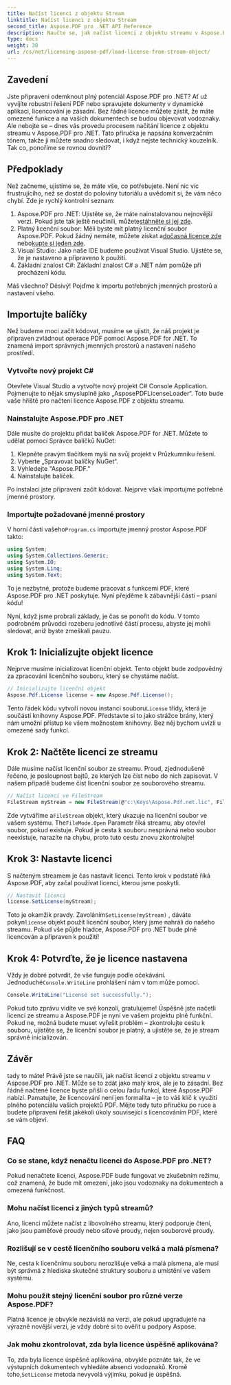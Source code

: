 ```yaml
---
title: Načíst licenci z objektu Stream
linktitle: Načíst licenci z objektu Stream
second_title: Aspose.PDF pro .NET API Reference
description: Naučte se, jak načíst licenci z objektu streamu v Aspose.PDF pro .NET pomocí tohoto komplexního průvodce krok za krokem.
type: docs
weight: 30
url: /cs/net/licensing-aspose-pdf/load-license-from-stream-object/
---
```

## Zavedení

Jste připraveni odemknout plný potenciál Aspose.PDF pro .NET? Ať už vyvíjíte robustní řešení PDF nebo spravujete dokumenty v dynamické aplikaci, licencování je zásadní. Bez řádné licence můžete zjistit, že máte omezené funkce a na vašich dokumentech se budou objevovat vodoznaky. Ale nebojte se – dnes vás provedu procesem načítání licence z objektu streamu v Aspose.PDF pro .NET. Tato příručka je napsána konverzačním tónem, takže ji můžete snadno sledovat, i když nejste technický kouzelník. Tak co, ponoříme se rovnou dovnitř?

## Předpoklady

Než začneme, ujistíme se, že máte vše, co potřebujete. Není nic víc frustrujícího, než se dostat do poloviny tutoriálu a uvědomit si, že vám něco chybí. Zde je rychlý kontrolní seznam:

1.  Aspose.PDF pro .NET: Ujistěte se, že máte nainstalovanou nejnovější verzi. Pokud jste tak ještě neučinili, můžete[stáhněte si jej zde](https://releases.aspose.com/pdf/net/).
2. Platný licenční soubor: Měli byste mít platný licenční soubor Aspose.PDF. Pokud žádný nemáte, můžete získat a[dočasná licence zde](https://purchase.aspose.com/temporary-license/) nebo[kupte si jeden zde](https://purchase.aspose.com/buy).
3. Visual Studio: Jako naše IDE budeme používat Visual Studio. Ujistěte se, že je nastaveno a připraveno k použití.
4. Základní znalost C#: Základní znalost C# a .NET nám pomůže při procházení kódu.

Máš všechno? Děsivý! Pojďme k importu potřebných jmenných prostorů a nastavení všeho.

## Importujte balíčky

Než budeme moci začít kódovat, musíme se ujistit, že náš projekt je připraven zvládnout operace PDF pomocí Aspose.PDF for .NET. To znamená import správných jmenných prostorů a nastavení našeho prostředí.

### Vytvořte nový projekt C#

Otevřete Visual Studio a vytvořte nový projekt C# Console Application. Pojmenujte to nějak smysluplně jako „AsposePDFLicenseLoader“. Toto bude vaše hřiště pro načtení licence Aspose.PDF z objektu streamu.

### Nainstalujte Aspose.PDF pro .NET

Dále musíte do projektu přidat balíček Aspose.PDF for .NET. Můžete to udělat pomocí Správce balíčků NuGet:

1. Klepněte pravým tlačítkem myši na svůj projekt v Průzkumníku řešení.
2. Vyberte „Spravovat balíčky NuGet“.
3. Vyhledejte "Aspose.PDF."
4. Nainstalujte balíček.

Po instalaci jste připraveni začít kódovat. Nejprve však importujme potřebné jmenné prostory.

### Importujte požadované jmenné prostory

 V horní části vašeho`Program.cs` importujte jmenný prostor Aspose.PDF takto:

```csharp
using System;
using System.Collections.Generic;
using System.IO;
using System.Linq;
using System.Text;
```

To je nezbytné, protože budeme pracovat s funkcemi PDF, které Aspose.PDF pro .NET poskytuje. Nyní přejděme k zábavnější části – psaní kódu!

Nyní, když jsme probrali základy, je čas se ponořit do kódu. V tomto podrobném průvodci rozeberu jednotlivé části procesu, abyste jej mohli sledovat, aniž byste zmeškali pauzu.

## Krok 1: Inicializujte objekt licence

Nejprve musíme inicializovat licenční objekt. Tento objekt bude zodpovědný za zpracování licenčního souboru, který se chystáme načíst.

```csharp
// Inicializujte licenční objekt
Aspose.Pdf.License license = new Aspose.Pdf.License();
```

Tento řádek kódu vytvoří novou instanci souboru`License` třídy, která je součástí knihovny Aspose.PDF. Představte si to jako strážce brány, který nám umožní přístup ke všem možnostem knihovny. Bez něj bychom uvízli u omezené sady funkcí.

## Krok 2: Načtěte licenci ze streamu

Dále musíme načíst licenční soubor ze streamu. Proud, zjednodušeně řečeno, je posloupnost bajtů, ze kterých lze číst nebo do nich zapisovat. V našem případě budeme číst licenční soubor ze souborového streamu.

```csharp
// Načíst licenci ve FileStream
FileStream myStream = new FileStream(@"c:\Keys\Aspose.Pdf.net.lic", FileMode.Open);
```

 Zde vytváříme a`FileStream` objekt, který ukazuje na licenční soubor ve vašem systému. The`FileMode.Open` Parametr říká streamu, aby otevřel soubor, pokud existuje. Pokud je cesta k souboru nesprávná nebo soubor neexistuje, narazíte na chybu, proto tuto cestu znovu zkontrolujte!

## Krok 3: Nastavte licenci

S načteným streamem je čas nastavit licenci. Tento krok v podstatě říká Aspose.PDF, aby začal používat licenci, kterou jsme poskytli.

```csharp
// Nastavit licenci
license.SetLicense(myStream);
```

Toto je okamžik pravdy. Zavoláním`SetLicense(myStream)` , dáváte pokyn`license` objekt použít licenční soubor, který jsme nahráli do našeho streamu. Pokud vše půjde hladce, Aspose.PDF pro .NET bude plně licencován a připraven k použití!

## Krok 4: Potvrďte, že je licence nastavena

 Vždy je dobré potvrdit, že vše funguje podle očekávání. Jednoduché`Console.WriteLine` prohlášení nám v tom může pomoci.

```csharp
Console.WriteLine("License set successfully.");
```

Pokud tuto zprávu vidíte ve své konzoli, gratulujeme! Úspěšně jste načetli licenci ze streamu a Aspose.PDF je nyní ve vašem projektu plně funkční. Pokud ne, možná budete muset vyřešit problém – zkontrolujte cestu k souboru, ujistěte se, že licenční soubor je platný, a ujistěte se, že je stream správně inicializován.

## Závěr

tady to máte! Právě jste se naučili, jak načíst licenci z objektu streamu v Aspose.PDF pro .NET. Může se to zdát jako malý krok, ale je to zásadní. Bez řádně načtené licence byste přišli o celou řadu funkcí, které Aspose.PDF nabízí. Pamatujte, že licencování není jen formalita – je to váš klíč k využití plného potenciálu vašich projektů PDF. Mějte tedy tuto příručku po ruce a budete připraveni řešit jakékoli úkoly související s licencováním PDF, které se vám objeví.

## FAQ

### Co se stane, když nenačtu licenci do Aspose.PDF pro .NET?  
Pokud nenačtete licenci, Aspose.PDF bude fungovat ve zkušebním režimu, což znamená, že bude mít omezení, jako jsou vodoznaky na dokumentech a omezená funkčnost.

### Mohu načíst licenci z jiných typů streamů?  
Ano, licenci můžete načíst z libovolného streamu, který podporuje čtení, jako jsou paměťové proudy nebo síťové proudy, nejen souborové proudy.

### Rozlišují se v cestě licenčního souboru velká a malá písmena?  
Ne, cesta k licenčnímu souboru nerozlišuje velká a malá písmena, ale musí být správná z hlediska skutečné struktury souboru a umístění ve vašem systému.

### Mohu použít stejný licenční soubor pro různé verze Aspose.PDF?  
Platná licence je obvykle nezávislá na verzi, ale pokud upgradujete na výrazně novější verzi, je vždy dobré si to ověřit u podpory Aspose.

### Jak mohu zkontrolovat, zda byla licence úspěšně aplikována?  
 To, zda byla licence úspěšně aplikována, obvykle poznáte tak, že ve výstupních dokumentech vyhledáte absenci vodoznaků. Kromě toho,`SetLicense` metoda nevyvolá výjimku, pokud je úspěšná.